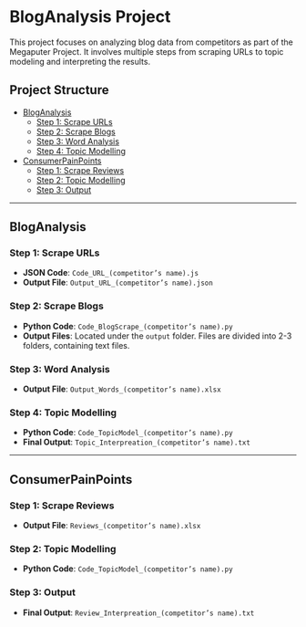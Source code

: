 # BlogAnalysis Project

This project focuses on analyzing blog data from competitors as part of the Megaputer Project. It involves multiple steps from scraping URLs to topic modeling and interpreting the results.

## Project Structure

- [BlogAnalysis](#bloganalysis)
  - [Step 1: Scrape URLs](#step-1-scrape-urls)
  - [Step 2: Scrape Blogs](#step-2-scrape-blogs)
  - [Step 3: Word Analysis](#step-3-word-analysis)
  - [Step 4: Topic Modelling](#step-4-topic-modelling)
- [ConsumerPainPoints](#consumerpainpoints)
  - [Step 1: Scrape Reviews](#step-1-scrape-reviews)
  - [Step 2: Topic Modelling](#step-2-topic-modelling)
  - [Step 3: Output](#step-3-output)

---

## BlogAnalysis

### Step 1: Scrape URLs

- **JSON Code**: `Code_URL_(competitor’s name).js`
- **Output File**: `Output_URL_(competitor’s name).json`

### Step 2: Scrape Blogs

- **Python Code**: `Code_BlogScrape_(competitor’s name).py`
- **Output Files**: Located under the `output` folder. Files are divided into 2-3 folders, containing text files.

### Step 3: Word Analysis

- **Output File**: `Output_Words_(competitor’s name).xlsx`

### Step 4: Topic Modelling

- **Python Code**: `Code_TopicModel_(competitor’s name).py`
- **Final Output**: `Topic_Interpreation_(competitor’s name).txt`

---

## ConsumerPainPoints

### Step 1: Scrape Reviews

- **Output File**: `Reviews_(competitor’s name).xlsx`

### Step 2: Topic Modelling

- **Python Code**: `Code_TopicModel_(competitor’s name).py`

### Step 3: Output

- **Final Output**: `Review_Interpreation_(competitor’s name).txt`
